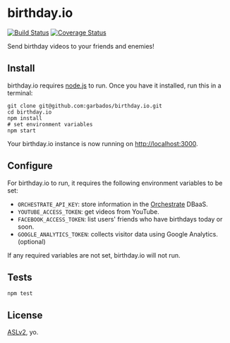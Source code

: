 # birthday.io

[![Build Status](https://travis-ci.org/garbados/birthday.io.svg)](https://travis-ci.org/garbados/birthday.io)
[![Coverage Status](https://coveralls.io/repos/garbados/birthday.io/badge.png)](https://coveralls.io/r/garbados/birthday.io)

Send birthday videos to your friends and enemies!

## Install

birthday.io requires [node.js](http://nodejs.org/) to run. Once you have it installed, run this in a terminal:

    git clone git@github.com:garbados/birthday.io.git
    cd birthday.io
    npm install
    # set environment variables
    npm start

Your birthday.io instance is now running on <http://localhost:3000>.

## Configure

For birthday.io to run, it requires the following environment variables to be set:

* `ORCHESTRATE_API_KEY`: store information in the [Orchestrate](http://orchestrate.io/) DBaaS.
* `YOUTUBE_ACCESS_TOKEN`: get videos from YouTube.
* `FACEBOOK_ACCESS_TOKEN`: list users' friends who have birthdays today or soon.
* `GOOGLE_ANALYTICS_TOKEN`: collects visitor data using Google Analytics. (optional)

If any required variables are not set, birthday.io will not run.

## Tests

    npm test

## License

[ASLv2](http://www.apache.org/licenses/LICENSE-2.0), yo.
